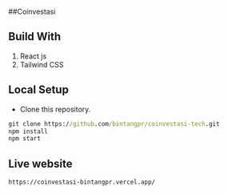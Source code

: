 ##Coinvestasi

## Build With
1. React js
2. Tailwind CSS

## Local Setup
* Clone this repository.
```cmd
git clone https://github.com/bintangpr/coinvestasi-tech.git
npm install
npm start
```

## Live website
```cmd
https://coinvestasi-bintangpr.vercel.app/
```
